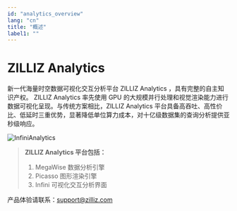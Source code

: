 ```yaml
---
id: "analytics_overview"
lang: "cn"
title: "概述"
label1: ""
---
```

# ZILLIZ Analytics

新一代海量时空数据可视化交互分析平台 ZILLIZ Analytics ，具有完整的自主知识产权。 ZILLIZ Analytics 率先使用 GPU 的大规模并行处理和视觉渲染能力进行数据可视化呈现。与传统方案相比，ZILLIZ Analytics 平台具备高吞吐、高性价比、低延时三重优势，显著降低单位算力成本，对十亿级数据集的查询分析提供亚秒级响应。

![InfiniAnalytics](./assets/InfiniAnalytics.jpg)

> **ZILLIZ Analytics 平台包括：**
> 1. MegaWise 数据分析引擎
> 2. Picasso 图形渲染引擎
> 3. Infini 可视化交互分析界面

产品体验请联系：support@zilliz.com
